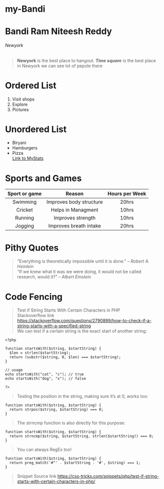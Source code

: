 # my-Bandi
# Bandi Ram Niteesh Reddy
###### Newyork
> **Newyork** is the best place to hangout.
> ***Time square*** is the best place in Newyork 
> we can see lot of pepole there
# Ordered List
1. Visit shops
2. Explore 
3. Pictures
# Unordered List
* Biryani
* Hamburgers
* Pizza<br>
[Link to MyStats](https://github.com/BandiRamNiteeshReddy/my-Bandi/blob/main/MyStats.md)
# Sports and Games
|Sport or game|Reason|Hours per Week|
| :---: | :---: | :---: |
|Swimming|Improves body structure|20hrs|
|Cricket|Helps in Managment|10hrs|
|Running|Improves strength|10hrs|
|Jogging|Improves breath intake|20hrs|
# Pithy Quotes
>“Everything is theoretically impossible until it is done.” – *Robert A. Heinlein*<br>
>“If we knew what it was we were doing, it would not be called research, would it?” – *Albert Einstein* 
# Code Fencing
>Test if String Starts With Certain Characters in PHP<br>
> Stackoverflow link <https://stackoverflow.com/questions/2790899/how-to-check-if-a-string-starts-with-a-specified-string><br>
>We can test if a certain string is the exact start of another string:<br>
```
<?php 
  
function startsWith($string, $startString) { 
  $len = strlen($startString); 
  return (substr($string, 0, $len) === $startString); 
} 

// usage
echo startsWith("cat", "c"); // true
echo startsWith("dog", "x"); // false

?> 
```
>Testing the position in the string, making sure it’s at 0, works too:<br>
```
function startsWith($string, $startString) {
  return strpos($string, $startString) === 0;
}
```
>The strncmp function is also directly for this purpose:<br>
```
function startsWith($string, $startString) {
  return strncmp($string, $startString, strlen($startString)) === 0;
}
```
>You can always RegEx too!<br>
```
function startsWith($string, $startString) {
  return preg_match('#^' . $startString . '#', $string) === 1;
}
```
> Snippet Source link <https://css-tricks.com/snippets/php/test-if-string-starts-with-certain-characters-in-php/>
